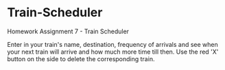 # Train-Scheduler
Homework Assignment 7 - Train Scheduler


Enter in your train's name, destination, frequency of arrivals and see when your next train will arrive and how much more time till then.
Use the red 'X' button on the side to delete the corresponding train.
